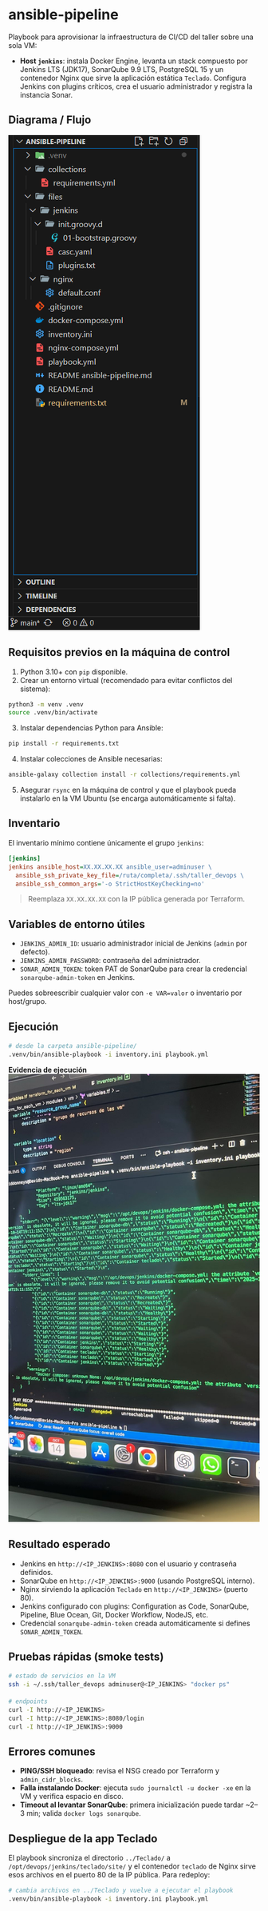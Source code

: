 # ansible-pipeline

Playbook para aprovisionar la infraestructura de CI/CD del taller sobre una sola VM:

- **Host `jenkins`**: instala Docker Engine, levanta un stack compuesto por Jenkins LTS (JDK17), SonarQube 9.9 LTS, PostgreSQL 15 y un contenedor Nginx que sirve la aplicación estática `Teclado`. Configura Jenkins con plugins críticos, crea el usuario administrador y registra la instancia Sonar.

## Diagrama / Flujo

![Estructura del playbook](ansible_images/estructura.png)

## Requisitos previos en la máquina de control

1. Python 3.10+ con `pip` disponible.
2. Crear un entorno virtual (recomendado para evitar conflictos del sistema):

```bash
python3 -m venv .venv
source .venv/bin/activate
```

3. Instalar dependencias Python para Ansible:

```bash
pip install -r requirements.txt
```

4. Instalar colecciones de Ansible necesarias:

```bash
ansible-galaxy collection install -r collections/requirements.yml
```

5. Asegurar `rsync` en la máquina de control y que el playbook pueda instalarlo en la VM Ubuntu (se encarga automáticamente si falta).

## Inventario

El inventario mínimo contiene únicamente el grupo `jenkins`:

```ini
[jenkins]
jenkins ansible_host=XX.XX.XX.XX ansible_user=adminuser \
  ansible_ssh_private_key_file=/ruta/completa/.ssh/taller_devops \
  ansible_ssh_common_args='-o StrictHostKeyChecking=no'
```

> Reemplaza `XX.XX.XX.XX` con la IP pública generada por Terraform.

## Variables de entorno útiles

- `JENKINS_ADMIN_ID`: usuario administrador inicial de Jenkins (`admin` por defecto).
- `JENKINS_ADMIN_PASSWORD`: contraseña del administrador.
- `SONAR_ADMIN_TOKEN`: token PAT de SonarQube para crear la credencial `sonarqube-admin-token` en Jenkins.

Puedes sobreescribir cualquier valor con `-e VAR=valor` o inventario por host/grupo.

## Ejecución

```bash
# desde la carpeta ansible-pipeline/
.venv/bin/ansible-playbook -i inventory.ini playbook.yml
```

**Evidencia de ejecución**  
![Ansible run](ansible_images/ansible-run.jpg)

## Resultado esperado

- Jenkins en `http://<IP_JENKINS>:8080` con el usuario y contraseña definidos.
- SonarQube en `http://<IP_JENKINS>:9000` (usando PostgreSQL interno).
- Nginx sirviendo la aplicación `Teclado` en `http://<IP_JENKINS>` (puerto 80).
- Jenkins configurado con plugins: Configuration as Code, SonarQube, Pipeline, Blue Ocean, Git, Docker Workflow, NodeJS, etc.
- Credencial `sonarqube-admin-token` creada automáticamente si defines `SONAR_ADMIN_TOKEN`.

## Pruebas rápidas (smoke tests)

```bash
# estado de servicios en la VM
ssh -i ~/.ssh/taller_devops adminuser@<IP_JENKINS> "docker ps"

# endpoints
curl -I http://<IP_JENKINS>
curl -I http://<IP_JENKINS>:8080/login
curl -I http://<IP_JENKINS>:9000
```

## Errores comunes

- **PING/SSH bloqueado**: revisa el NSG creado por Terraform y `admin_cidr_blocks`.
- **Falla instalando Docker**: ejecuta `sudo journalctl -u docker -xe` en la VM y verifica espacio en disco.
- **Timeout al levantar SonarQube**: primera inicialización puede tardar ~2–3 min; valida `docker logs sonarqube`.

## Despliegue de la app Teclado

El playbook sincroniza el directorio `../Teclado/` a `/opt/devops/jenkins/teclado/site/` y el contenedor `teclado` de Nginx sirve esos archivos en el puerto 80 de la IP pública. Para redeploy:

```bash
# cambia archivos en ../Teclado y vuelve a ejecutar el playbook
.venv/bin/ansible-playbook -i inventory.ini playbook.yml
```
